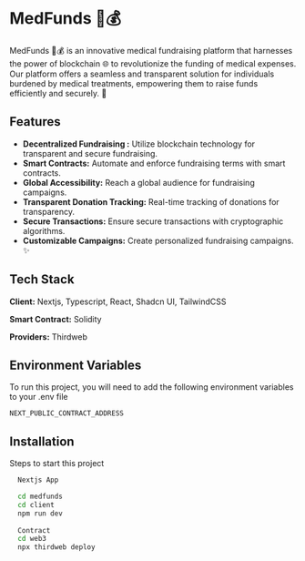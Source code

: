 
# MedFunds 🏥💰

MedFunds 💉💰 is an innovative medical fundraising platform that harnesses the power of blockchain 🌐 to revolutionize the funding of medical expenses. Our platform offers a seamless and transparent solution for individuals burdened by medical treatments, empowering them to raise funds efficiently and securely. 🚀




## Features


- **Decentralized Fundraising :** Utilize blockchain technology for transparent and secure fundraising. 
- **Smart Contracts:** Automate and enforce fundraising terms with smart contracts. 
- **Global Accessibility:** Reach a global audience for fundraising campaigns. 
- **Transparent Donation Tracking:** Real-time tracking of donations for transparency. 
- **Secure Transactions:** Ensure secure transactions with cryptographic algorithms. 
- **Customizable Campaigns:** Create personalized fundraising campaigns. ✨

## Tech Stack

**Client:** Nextjs, Typescript, React, Shadcn UI, TailwindCSS 

**Smart Contract:** Solidity

**Providers:** Thirdweb



## Environment Variables

To run this project, you will need to add the following environment variables to your .env file

`NEXT_PUBLIC_CONTRACT_ADDRESS`


## Installation

Steps to start this project

```bash
  Nextjs App

  cd medfunds
  cd client
  npm run dev
  
  Contract
  cd web3
  npx thirdweb deploy
```
    